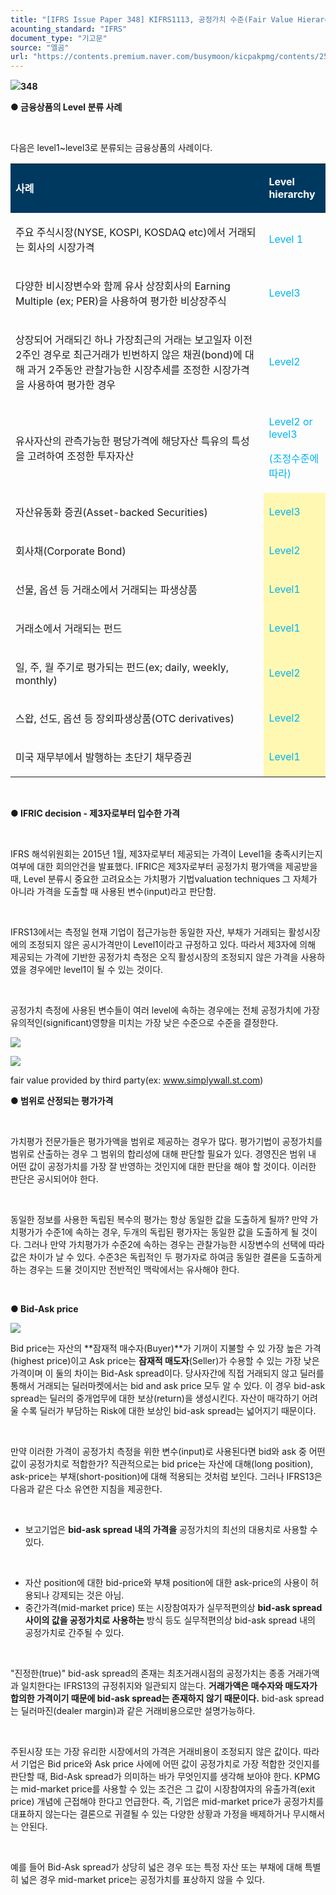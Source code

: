 ```yaml
---
title: "[IFRS Issue Paper 348] KIFRS1113, 공정가치 수준(Fair Value Hierarchy)③, level 1,2,3 사례, Bid-Ask Spread"
acounting_standard: "IFRS"
document_type: "기고문"
source: "엘곰"
url: "https://contents.premium.naver.com/busymoon/kicpakpmg/contents/250122172350419ov"
---
```

![](https://n2.news.naver.com/l.gif?type=content)**348**

**● 금융상품의 Level 분류 사례**

**​**

다음은 level1~level3로 분류되는 금융상품의 사례이다.

<table style=""><tbody><tr><td colspan="1" rowspan="1" style="width: 80.44%; height: 43.0px;  background-color: #003960;"><div><p style=""><span style="color:#ffffff;"><b>사례</b></span></p></div></td><td colspan="1" rowspan="1" style="width: 19.56%; height: 43.0px;  background-color: #003960;"><div><p style=""><span style="color:#ffffff;"><b>Level hierarchy</b></span></p></div></td></tr><tr><td colspan="1" rowspan="1" style="width: 80.44%; height: 43.0px;  "><div><p style=""><span style="">주요 주식시장(NYSE, KOSPI, KOSDAQ etc)에서 거래되는 회사의 시장가격</span></p></div></td><td colspan="1" rowspan="1" style="width: 19.56%; height: 43.0px;  "><div><p style=""><span style="color:#00b3f2;">Level 1</span></p></div></td></tr><tr><td colspan="1" rowspan="1" style="width: 80.44%; height: 21.5px;  "><div><p style=""><span style="">다양한 비시장변수와 함께 유사 상장회사의 Earning Multiple (ex; PER)을 사용하여 평가한 비상장주식</span></p></div></td><td colspan="1" rowspan="1" style="width: 19.56%; height: 21.5px;  "><div><p style=""><span style="color:#00b3f2;">Level3</span></p></div></td></tr><tr><td colspan="1" rowspan="1" style="width: 80.44%; height: 10.75px;  "><div><p style=""><span style="">상장되어 거래되긴 하나 가장최근의 거래는 보고일자 이전 2주인 경우로 최근거래가 빈번하지 않은 채권(bond)에 대해 과거 2주동안 관찰가능한 시장추세를 조정한 시장가격을 사용하여 평가한 경우</span></p></div></td><td colspan="1" rowspan="1" style="width: 19.56%; height: 10.75px;  "><div><p style=""><span style="color:#00b3f2;">Level2</span></p></div></td></tr><tr><td colspan="1" rowspan="1" style="width: 80.44%; height: 5.38px;  "><div><p style=""><span style="">유사자산의 관측가능한 평당가격에 해당자산 특유의 특성을 고려하여 조정한 투자자산</span></p></div></td><td colspan="1" rowspan="1" style="width: 19.56%; height: 5.38px;  "><div><p style=""><span style="color:#00b3f2;">Level2 or level3</span></p></div><div><p style=""><span style="color:#00b3f2;">(조정수준에 따라)</span></p></div></td></tr><tr><td colspan="1" rowspan="1" style="width: 80.44%; height: 2.69px;  "><div><p style=""><span style="">자산유동화 증권(Asset-backed Securities)</span></p></div></td><td colspan="1" rowspan="1" style="width: 19.56%; height: 2.69px;  background-color: #fff8b2;"><div><p style=""><span style="color:#00b3f2;">Level3</span></p></div></td></tr><tr><td colspan="1" rowspan="1" style="width: 80.44%; height: 1.34px;  "><div><p style=""><span style="">회사채(Corporate Bond)</span></p></div></td><td colspan="1" rowspan="1" style="width: 19.56%; height: 1.34px;  background-color: #fff8b2;"><div><p style=""><span style="color:#00b3f2;">Level2</span></p></div></td></tr><tr><td colspan="1" rowspan="1" style="width: 80.44%; height: 0.67px;  "><div><p style=""><span style="">선물, 옵션 등 거래소에서 거래되는 파생상품</span></p></div></td><td colspan="1" rowspan="1" style="width: 19.56%; height: 0.67px;  background-color: #fff8b2;"><div><p style=""><span style="color:#00b3f2;">Level1</span></p></div></td></tr><tr><td colspan="1" rowspan="1" style="width: 80.44%; height: 0.34px;  "><div><p style=""><span style="">거래소에서 거래되는 펀드</span></p></div></td><td colspan="1" rowspan="1" style="width: 19.56%; height: 0.34px;  background-color: #fff8b2;"><div><p style=""><span style="color:#00b3f2;">Level1</span></p></div></td></tr><tr><td colspan="1" rowspan="1" style="width: 80.44%; height: 0.17px;  "><div><p style=""><span style="">일, 주, 월 주기로 평가되는 펀드(ex; daily, weekly, monthly)</span></p></div></td><td colspan="1" rowspan="1" style="width: 19.56%; height: 0.17px;  background-color: #fff8b2;"><div><p style=""><span style="color:#00b3f2;">Level2</span></p></div></td></tr><tr><td colspan="1" rowspan="1" style="width: 80.44%; height: 0.08px;  "><div><p style=""><span style="">스왑, 선도, 옵션 등 장외파생상품(OTC derivatives)</span></p></div></td><td colspan="1" rowspan="1" style="width: 19.56%; height: 0.08px;  background-color: #fff8b2;"><div><p style=""><span style="color:#00b3f2;">Level2</span></p></div></td></tr><tr><td colspan="1" rowspan="1" style="width: 80.44%; height: 0.08px;  "><div><p style=""><span style="">미국 재무부에서 발행하는 초단기 채무증권</span></p></div></td><td colspan="1" rowspan="1" style="width: 19.56%; height: 0.08px;  background-color: #fff8b2;"><div><p style=""><span style="color:#00b3f2;">Level1</span></p></div></td></tr></tbody></table>

**​**

**● IFRIC decision - 제3자로부터 입수한 가격**

**​**

IFRS 해석위원회는 2015년 1월, 제3자로부터 제공되는 가격이 Level1을 충족시키는지 여부에 대한 회의안건을 발표했다. IFRIC은 제3자로부터 공정가치 평가액을 제공받을 때, Level 분류시 중요한 고려요소는 가치평가 기법valuation techniques 그 자체가 아니라 가격을 도출할 때 사용된 변수(input)라고 판단함.

​

IFRS13에서는 측정일 현재 기업이 접근가능한 동일한 자산, 부채가 거래되는 활성시장에의 조정되지 않은 공시가격만이 Level1이라고 규정하고 있다. 따라서 제3자에 의해 제공되는 가격에 기반한 공정가치 측정은 오직 활성시장의 조정되지 않은 가격을 사용하였을 경우에만 level1이 될 수 있는 것이다.

​

공정가치 측정에 사용된 변수들이 여러 level에 속하는 경우에는 전체 공정가치에 가장 유의적인(significant)영향을 미치는 가장 낮은 수준으로 수준을 결정한다.

![](https://scs-phinf.pstatic.net/MjAyNTAxMjJfNiAg/MDAxNzM3NTM0MTI5Mjg4.r22bn3lAHm5xqncTKv2CYmETSTte9Ef7AIUOPLXSrmog.eY0rDCAF-RhYVfzxkxfNbPA-RfeNyZudbmui10vH3iYg.PNG/image.png?type=w800)

![](https://scs-phinf.pstatic.net/MjAyNTAxMjJfMzYg/MDAxNzM3NTM0ODY5NTU5.kc1ZPy7jghhKKQrWT_gIdaYq0oyu-yVrklUqYjIqDUkg.6YVI3zvH07B1Zugqo8sC7Kn1IXBa7YjneC_C2aV87L8g.PNG/image.png?type=w800)

fair value provided by third party(ex: www.simplywall.st.com)

**● 범위로 산정되는 평가가격**

**​**

가치평가 전문가들은 평가가액을 범위로 제공하는 경우가 많다. 평가기법이 공정가치를 범위로 산출하는 경우 그 범위의 합리성에 대해 판단할 필요가 있다. 경영진은 범위 내 어떤 값이 공정가치를 가장 잘 반영하는 것인지에 대한 판단을 해야 할 것이다. 이러한 판단은 공시되어야 한다.

​

동일한 정보를 사용한 독립된 복수의 평가는 항상 동일한 값을 도출하게 될까? 만약 가치평가가 수준1에 속하는 경우, 두개의 독립된 평가자는 동일한 값을 도출하게 될 것이다. 그러나 만약 가치평가가 수준2에 속하는 경우는 관찰가능한 시장변수의 선택에 따라 값은 차이가 날 수 있다. 수준3은 독립적인 두 평가자로 하여금 동일한 결론을 도출하게 하는 경우는 드물 것이지만 전반적인 맥락에서는 유사해야 한다.

**​**

**● Bid-Ask price**

![](https://scs-phinf.pstatic.net/MjAyNTAxMjJfMjU0/MDAxNzM3NTMxMjA2Mzcx.p6-2wJru1KgFC6MILy_YojwAD54izxadt9g96IX4KSUg.vyOuUa6oW07_2imvyVNQ6QomcWwGtNWj8QF_nVDiBHMg.PNG/image.png?type=w800)

Bid price는 자산의 **잠재적 매수자(Buyer)**가 기꺼이 지불할 수 있 가장 높은 가격(highest price)이고 Ask price는 **잠재적 매도자**(Seller)가 수용할 수 있는 가장 낮은 가격이며 이 둘의 차이는 Bid-Ask spread이다. 당사자간에 직접 거래되지 않고 딜러를 통해서 거래되는 딜러마켓에서는 bid and ask price 모두 알 수 있다. 이 경우 bid-ask spread는 딜러의 중개업무에 대한 보상(return)을 생성시킨다. 자산이 매각하기 어려울 수록 딜러가 부담하는 Risk에 대한 보상인 bid-ask spread는 넓어지기 때문이다.

​

만약 이러한 가격이 공정가치 측정을 위한 변수(input)로 사용된다면 bid와 ask 중 어떤 값이 공정가치로 적합한가? 직관적으로는 bid price는 자산에 대해(long position), ask-price는 부채(short-position)에 대해 적용되는 것처럼 보인다. 그러나 IFRS13은 다음과 같은 다소 유연한 지침을 제공한다.

​

- 보고기업은 **bid-ask spread 내의 가격을** 공정가치의 최선의 대용치로 사용할 수 있다.

​

- 자산 position에 대한 bid-price와 부채 position에 대한 ask-price의 사용이 허용되나 강제되는 것은 아님.
- 중간가격(mid-market price) 또는 시장참여자가 실무적편의상 **bid-ask spread 사이의 값을 공정가치로 사용하는** 방식 등도 실무적편의상 bid-ask spread 내의 공정가치로 간주될 수 있다.

​

"진정한(true)" bid-ask spread의 존재는 최초거래시점의 공정가치는 종종 거래가액과 일치한다는 IFRS13의 규정취지와 일관되지 않는다. **거래가액은 매수자와 매도자가 합의한 가격이기 때문에 bid-ask spread는 존재하지 않기 때문이다.** bid-ask spread는 딜러마진(dealer margin)과 같은 거래비용으로만 설명가능하다.

​

주된시장 또는 가장 유리한 시장에서의 가격은 거래비용이 조정되지 않은 값이다. 따라서 기업은 Bid price와 Ask price 사에에 어떤 값이 공정가치로 가장 적합한 것인지를 판단할 때, Bid-Ask spread가 의미하는 바가 무엇인지를 생각해 보아야 한다. KPMG는 mid-market price를 사용할 수 있는 조건은 그 값이 시장참여자의 유출가격(exit price) 개념에 근접해야 한다고 언급한다. 즉, 기업은 mid-market price가 공정가치를 대표하지 않는다는 결론으로 귀결될 수 있는 다양한 상황과 가정을 배제하거나 무시해서는 안된다.

​

예를 들어 Bid-Ask spread가 상당히 넓은 경우 또는 특정 자산 또는 부채에 대해 특별히 넓은 경우 mid-market price는 공정가치를 표상하지 않을 수 있다.